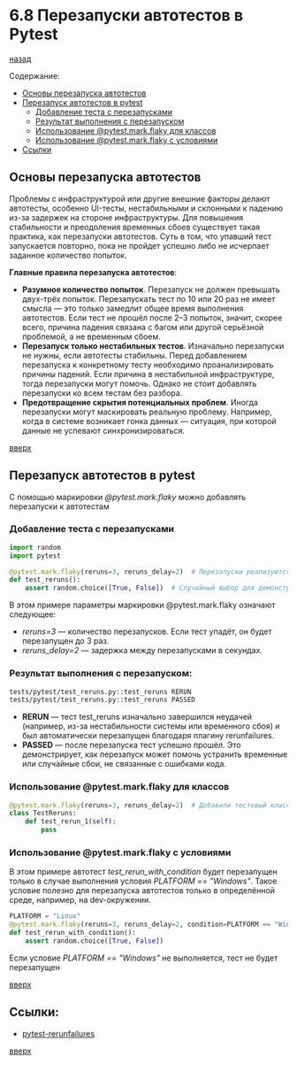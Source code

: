 # 6.8 Перезапуски автотестов в Pytest
[назад](../readme.md)

Содержание:
- [Основы перезапуска автотестов](#основы-перезапуска-автотестов)
- [Перезапуск автотестов в pytest](#перезапуск-автотестов-в-pytest)
  - [Добавление теста с перезапусками](#добавление-теста-с-перезапусками)
  - [Результат выполнения с перезапуском](#результат-выполнения-с-перезапуском)
  - [Использование @pytest.mark.flaky для классов](#использование-pytestmarkflaky-для-классов)
  - [Использование @pytest.mark.flaky с условиями](#использование-pytestmarkflaky-с-условиями)
- [Ссылки](#ссылки)


## Основы перезапуска автотестов
Проблемы с инфраструктурой или другие внешние факторы делают автотесты, особенно UI-тесты, нестабильными и склонными к падению из-за задержек на стороне инфраструктуры. Для повышения стабильности и преодоления временных сбоев существует такая практика, как перезапуски автотестов. Суть в том, что упавший тест запускается повторно, пока не пройдет успешно либо не исчерпает заданное количество попыток.

**Главные правила перезапуска автотестов**:  
- **Разумное количество попыток**. Перезапуск не должен превышать двух-трёх попыток. Перезапускать тест по 10 или 20 раз не имеет смысла — это только замедлит общее время выполнения автотестов. Если тест не прошёл после 2–3 попыток, значит, скорее всего, причина падения связана с багом или другой серьёзной проблемой, а не временным сбоем.
- **Перезапуск только нестабильных тестов**. Изначально перезапуски не нужны, если автотесты стабильны. Перед добавлением перезапуска к конкретному тесту необходимо проанализировать причины падений. Если причина в нестабильной инфраструктуре, тогда перезапуски могут помочь. Однако не стоит добавлять перезапуски ко всем тестам без разбора.
- **Предотвращение скрытия потенциальных проблем**. Иногда перезапуски могут маскировать реальную проблему. Например, когда в системе возникает гонка данных — ситуация, при которой данные не успевают синхронизироваться.

[вверх](#68-перезапуски-автотестов-в-pytest)


## Перезапуск автотестов в pytest
C помощью маркировки *@pytest.mark.flaky* можно добавлять перезапуски к автотестам
### Добавление теста с перезапусками
```python
import random
import pytest

@pytest.mark.flaky(reruns=3, reruns_delay=2)  # Перезапуски реализуются на уровне маркировки flaky
def test_reruns():
    assert random.choice([True, False])  # Случайный выбор для демонстрации нестабильного теста
```
В этом примере параметры маркировки @pytest.mark.flaky означают следующее:
- *reruns=3* — количество перезапусков. Если тест упадёт, он будет перезапущен до 3 раз.
- *reruns_delay=2* — задержка между перезапусками в секундах.

### Результат выполнения с перезапуском:
```sh
tests/pytest/test_reruns.py::test_reruns RERUN
tests/pytest/test_reruns.py::test_reruns PASSED
```
                  
- **RERUN** — тест test_reruns изначально завершился неудачей (например, из-за нестабильности системы или временного сбоя) и был автоматически перезапущен благодаря плагину rerunfailures.
- **PASSED** — после перезапуска тест успешно прошёл. Это демонстрирует, как перезапуск может помочь устранить временные или случайные сбои, не связанные с ошибками кода.

### Использование @pytest.mark.flaky для классов
```python
@pytest.mark.flaky(reruns=3, reruns_delay=2)  # Добавили тестовый класс
class TestReruns:
    def test_rerun_1(self):
        pass
```
### Использование @pytest.mark.flaky с условиями
В этом примере автотест *test_rerun_with_condition* будет перезапущен только в случае выполнения условия *PLATFORM == "Windows"*. Такое условие полезно для перезапуска автотестов только в определённой среде, например, на dev-окружении.
```python
PLATFORM = "Linux"
@pytest.mark.flaky(reruns=3, reruns_delay=2, condition=PLATFORM == "Windows")  # Перезапуск при выполнении условия
def test_rerun_with_condition():
    assert random.choice([True, False])
```
Если условие *PLATFORM == "Windows"* не выполняется, тест не будет перезапущен


[вверх](#68-перезапуски-автотестов-в-pytest)


## Ссылки:
- [pytest-rerunfailures](https://github.com/pytest-dev/pytest-rerunfailures)

[вверх](#68-перезапуски-автотестов-в-pytest)